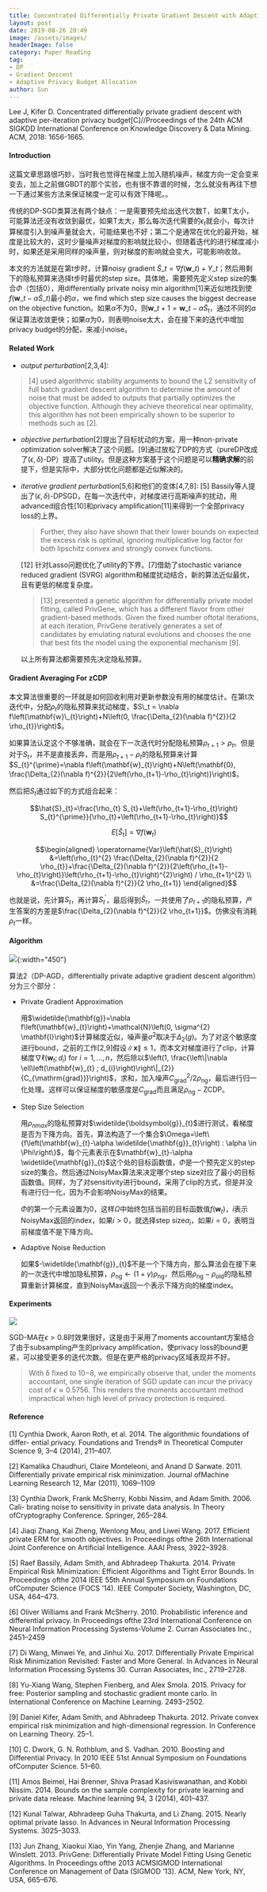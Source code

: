 ```yaml
---
title: Concentrated Differentially Private Gradient Descent with Adaptive per-Iteration Privacy Budget notes
layout: post
date: 2019-08-26 20:49
image: /assets/images/
headerImage: false
category: Paper Reading
tag:
- DP
- Gradient Descent
- Adaptive Privacy Budget Allocation
author: Sun
---
```


Lee J, Kifer D. Concentrated differentially private gradient descent with adaptive per-iteration privacy budget[C]//Proceedings of the 24th ACM SIGKDD International Conference on Knowledge Discovery & Data Mining. ACM, 2018: 1656-1665.



#### Introduction

这篇文章思路很巧妙，当时我也觉得在梯度上加入随机噪声，梯度方向一定会变来变去，加上之前做GBDT的那个实验，也有很不靠谱的时候，怎么就没有再往下想一下通过某些方法来保证梯度一定可以有效下降呢。。

传统的DP-SGD类算法有两个缺点：一是需要预先给出迭代次数T，如果T太小，可能算法还没有收敛到最优，如果T太大，那么每次迭代需要的$\epsilon_t$就会小，每次计算梯度引入到噪声量就会大，可能结果也不好；第二个是通常在优化的最开始，梯度是比较大的，这时少量噪声对梯度的影响就比较小，但随着迭代的进行梯度减小时，如果还是采用同样的噪声量，则对梯度的影响就会变大，可能影响收敛。

<!--more-->

本文的方法就是在第t步时，计算noisy gradient $\tilde{S}\_{t}=\nabla f\left(\mathbf{w}\_{t}\right)+Y\_{t}$；然后用剩下的隐私预算来选择t步时最优的step size。具体地，需要预先定义step size的集合$\Phi$（包括0），用differentially private noisy min algorithm[1]来近似地找到使$f\left(\mathbf{w}\_{t}-\alpha \tilde{S}\_{t}\right)$最小的$\alpha$，we find which step size causes the biggest decrease on the objective function。如果$\alpha$不为0，则$\mathbf{w}\_{t+1}=\mathbf{w}\_{t}-\alpha \tilde{S}_{t}$，通过不同的$\alpha$保证算法收敛更快；如果$\alpha$为0，则表明noise太大，会在接下来的迭代中增加privacy budget的分配，来减小noise。

#### Related Work

* *output perturbation*[2,3,4]: 

> [4] used algorithmic stability arguments to bound the L2 sensitivity of full batch gradient descent algorithm to determine the amount of noise that must be added to outputs that partially optimizes the objective function. Although they achieve theoretical near optimality, this algorithm has not been empirically shown to be superior to methods such as [2].

* *objective perturbation*[2]提出了目标扰动的方案，用一种non-private optimization solver解决了这个问题。[9]通过放松了DP的方式（pureDP改成了$(\epsilon,\delta)$-DP）提高了utility。但是这种方案基于这个问题是可以**精确求解**的前提下，但是实际中，大部分优化问题都是近似解决的。

* *iterative gradient perturbation*[5,6]和他们的变体[4,7,8]: [5] Bassily等人提出了$(\epsilon,\delta)$-DPSGD，在每一次迭代中，对梯度进行高斯噪声的扰动，用advanced组合性[10]和privacy amplification[11]来得到一个全部privacy loss的上界。

  > Further, they also have shown that their lower bounds on expected the excess risk is optimal, ignoring multiplicative log factor for both lipschitz convex and strongly convex functions.
  
  [12] 针对Lasso问题优化了utility的下界。[7]借助了stochastic variance reduced gradient (SVRG) algorithm和梯度扰动结合，新的算法近似最优，且有更低的梯度复杂度。
  
  > [13] presented a genetic algorithm for differentially private model fitting, called PrivGene, which has a different flavor from other gradient-based methods. Given the fixed number oftotal iterations, at each iteration, PrivGene iteratively generates a set of candidates by emulating natural evolutions and chooses the one that best fits the model using the exponential mechanism [9].
  
  以上所有算法都需要预先决定隐私预算。
  
  

#### Gradient Averaging For zCDP

本文算法很重要的一环就是如何回收利用对更新参数没有用的梯度估计。在第t次迭代中，分配$\rho_t$的隐私预算来扰动梯度，$S\_t = \nabla f\left(\mathbf{w}\_{t}\right)+N\left(0, \frac{\Delta_{2}(\nabla f)^{2}}{2 \rho_{t}}\right)$。

如果算法认定这个不够准确，就会在下一次迭代时分配隐私预算$\rho_{t+1}>\rho_{t}$。但是对于$S_t$，并不是直接丢弃，而是用$\rho_{t+1}-\rho_{t}$的隐私预算来计算 $S_{t}^{\prime}=\nabla f\left(\mathbf{w}_{t}\right)+N\left(\mathbf{0}, \frac{\Delta_{2}(\nabla f)^{2}}{2\left(\rho_{t+1}-\rho_{t}\right)}\right)$。

然后把$S_t$通过如下的方式组合起来：

$$\hat{S}_{t}=\frac{\rho_{t} S_{t}+\left(\rho_{t+1}-\rho_{t}\right) S_{t}^{\prime}}{\rho_{t}+\left(\rho_{t+1}-\rho_{t}\right)}$$

$$E\left[\hat{S}_{t}\right]=\nabla f\left(\mathbf{w}_{t}\right)$$

$$\begin{aligned} \operatorname{Var}\left(\hat{S}_{t}\right) &=\left(\rho_{t}^{2} \frac{\Delta_{2}(\nabla f)^{2}}{2 \rho_{t}}+\frac{\Delta_{2}(\nabla f)^{2}}{2\left(\rho_{t+1}-\rho_{t}\right)}\left(\rho_{t+1}-\rho_{t}\right)^{2}\right) / \rho_{t+1}^{2} \\ &=\frac{\Delta_{2}(\nabla f)^{2}}{2 \rho_{t+1}} \end{aligned}$$

也就是说，先计算$S_t$，再计算$S_{t}^{\prime}$，最后得到$\hat{S}_{t}$，一共使用了$\rho_{t+1}$的隐私预算，产生答案的方差是$\frac{\Delta_{2}(\nabla f)^{2}}{2 \rho_{t+1}}$。仿佛没有消耗$\rho_t$一样。

#### Algorithm

![](/assets/images/2019-08-26-CDPGD/image-20190828090654933.png){:width="450"}

算法2（DP-AGD，differentially private adaptive gradient descent algorithm）分为三个部分：

* Private Gradient Approximation

  用$\widetilde{\mathbf{g}}=\nabla f\left(\mathbf{w}_{t}\right)+\mathcal{N}\left(0, \sigma^{2} \mathbf{I}\right)$计算梯度近似，噪声量$\sigma^2$取决于$\Delta_2(g)$。为了对这个敏感度进行bound，之前的工作[2,9]假设$\|\mathbf{x}\| \leq 1$，而本文对梯度进行了clip，计算梯度$\nabla \ell\left(\mathbf{w}_{t} ; d_{i}\right)$ for $i=1, \ldots, n$，然后除以$\left(1, \frac{\left\|\nabla \ell\left(\mathbf{w}_{t} ; d_{i}\right)\right\|_{2}}{C_{\mathrm{grad}}}\right)$，求和，加入噪声$C_{\mathrm{grad}}^{2} / 2 \rho_{\mathrm{ng}}$，最后进行归一化处理。这样可以保证梯度的敏感度是$C_{\mathrm{grad}}$而且满足$\rho_{\mathrm{ng}}-\mathrm{ZCDP}$。

* Step Size Selection

  用$\rho_{nmax}$的隐私预算对$\widetilde{\boldsymbol{g}}_{t}$进行测试，看梯度是否为下降方向。首先，算法构造了一个集合$\Omega=\left\{f\left(\mathbf{w}_{t}-\alpha \widetilde{\mathbf{g}}_{t}\right) : \alpha \in \Phi\right\}$，每个元素表示在$\mathbf{w}_{t}-\alpha \widetilde{\mathbf{g}}_{t}$这个处的目标函数值，$\Phi$是一个预先定义的step size的集合。然后通过NoisyMax算法来决定哪个step size对应了最小的目标函数值。同样，为了对sensitivity进行bound，采用了clip的方式，但是并没有进行归一化，因为不会影响NoisyMax的结果。

  $\Phi$的第一个元素设置为0，这样$\Omega$中始终包括当前的目标函数值$f\left(\mathbf{w}_{t}\right)$，$i$表示NoisyMax返回的index，如果$i>0$，就选择step size$\alpha_i$，如果$i=0$，表明当前梯度值不是下降方向。

* Adaptive Noise Reduction

  如果$-\widetilde{\mathbf{g}}_{t}$不是一个下降方向，那么算法会在接下来的一次迭代中增加隐私预算，$\rho_{\mathrm{ng}} \leftarrow(1+\gamma) \rho_{\mathrm{ng}}$，然后用$\rho_{\mathrm{ng}}-\rho_{\mathrm{old}}$的隐私预算重新计算梯度，直到NoisyMax返回一个表示下降方向的梯度index。


#### Experiments

![](/assets/images/2019-08-26-CDPGD/image-20190828134358442.png)

SGD-MA在$\epsilon>0.8$时效果很好，这是由于采用了moments accountant方案结合了由于subsampling产生的privacy amplification，使privacy loss的bound更紧，可以接受更多的迭代次数。但是在更严格的privacy区域表现并不好。

> With δ fixed to 10−8, we empirically observe that, under the moments accountant, one single iteration of SGD update can incur the privacy cost of $\epsilon \approx 0.5756$. This renders the moments accountant method impractical when high level of privacy protection is required.

#### Reference

[1] Cynthia Dwork, Aaron Roth, et al. 2014. The algorithmic foundations of differ- ential privacy. Foundations and Trends® in Theoretical Computer Science 9, 3–4 (2014), 211–407.

[2] Kamalika Chaudhuri, Claire Monteleoni, and Anand D Sarwate. 2011. Differentially private empirical risk minimization. Journal ofMachine Learning Research 12, Mar (2011), 1069–1109

[3] Cynthia Dwork, Frank McSherry, Kobbi Nissim, and Adam Smith. 2006. Cali- brating noise to sensitivity in private data analysis. In Theory ofCryptography Conference. Springer, 265–284.

[4] Jiaqi Zhang, Kai Zheng, Wenlong Mou, and Liwei Wang. 2017. Efficient private ERM for smooth objectives. In Proceedings ofthe 26th International Joint Conference on Artificial Intelligence. AAAI Press, 3922–3928.

[5] Raef Bassily, Adam Smith, and Abhradeep Thakurta. 2014. Private Empirical Risk Minimization: Efficient Algorithms and Tight Error Bounds. In Proceedings ofthe 2014 IEEE 55th Annual Symposium on Foundations ofComputer Science (FOCS ’14). IEEE Computer Society, Washington, DC, USA, 464–473.

[6] Oliver Williams and Frank McSherry. 2010. Probabilistic inference and differential privacy. In Proceedings ofthe 23rd International Conference on Neural Information Processing Systems-Volume 2. Curran Associates Inc., 2451–2459

[7] Di Wang, Minwei Ye, and Jinhui Xu. 2017. Differentially Private Empirical Risk Minimization Revisited: Faster and More General. In Advances in Neural
Information Processing Systems 30. Curran Associates, Inc., 2719–2728.

[8] Yu-Xiang Wang, Stephen Fienberg, and Alex Smola. 2015. Privacy for free: Posterior sampling and stochastic gradient monte carlo. In International Conference on Machine Learning. 2493–2502.

[9] Daniel Kifer, Adam Smith, and Abhradeep Thakurta. 2012. Private convex empirical risk minimization and high-dimensional regression. In Conference on Learning Theory. 25–1.

[10] C. Dwork, G. N. Rothblum, and S. Vadhan. 2010. Boosting and Differential Privacy. In 2010 IEEE 51st Annual Symposium on Foundations ofComputer Science. 51–60.

[11] Amos Beimel, Hai Brenner, Shiva Prasad Kasiviswanathan, and Kobbi Nissim. 2014. Bounds on the sample complexity for private learning and private data release. Machine learning 94, 3 (2014), 401–437.

[12] Kunal Talwar, Abhradeep Guha Thakurta, and Li Zhang. 2015. Nearly optimal private lasso. In Advances in Neural Information Processing Systems. 3025–3033.

[13] Jun Zhang, Xiaokui Xiao, Yin Yang, Zhenjie Zhang, and Marianne Winslett. 2013. PrivGene: Differentially Private Model Fitting Using Genetic Algorithms. In Proceedings ofthe 2013 ACMSIGMOD International Conference on Management of Data (SIGMOD ’13). ACM, New York, NY, USA, 665–676.